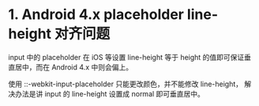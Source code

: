 # 1. Android 4.x placeholder line-height 对齐问题

input 中的 placeholder 在 iOS 等设置 line-height 等于 height 的值即可保证垂直居中，而在 Android 4.x 中则会偏上。

使用 ::-webkit-input-placeholder 只能更改颜色，并不能修改 line-height， 解决办法是讲 input 的 line-height 设置成 normal 即可垂直居中。